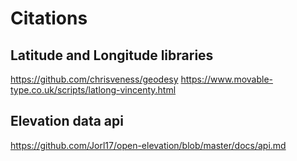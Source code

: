 # Citations

## Latitude and Longitude libraries

https://github.com/chrisveness/geodesy
https://www.movable-type.co.uk/scripts/latlong-vincenty.html

## Elevation data api

https://github.com/Jorl17/open-elevation/blob/master/docs/api.md